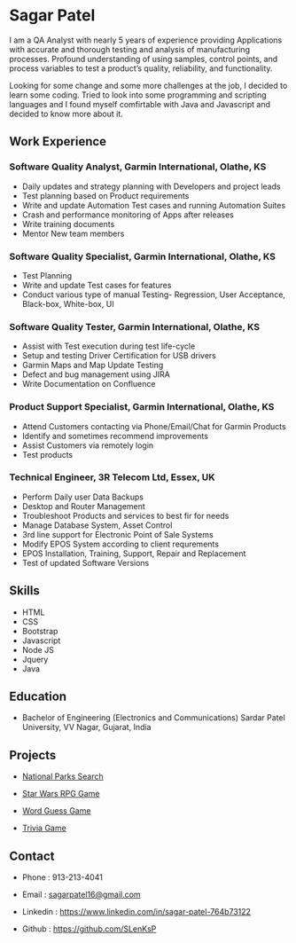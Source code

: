 # Sagar Patel

I am a QA Analyst with nearly 5 years of experience providing Applications with accurate and thorough testing and analysis of manufacturing processes. Profound understanding of using samples, control points, and process variables to test a product’s quality, reliability, and functionality.

Looking for some change and some more challenges at the job, I decided to learn some coding. Tried to look into some programming and scripting languages and I found myself comfirtable with Java and Javascript and decided to know more about it.

## Work Experience

### Software Quality Analyst,  Garmin International, Olathe, KS

- Daily updates and strategy planning with Developers and project leads
- Test planning based on Product requirements
- Write and update Automation Test cases and running Automation Suites
- Crash and performance monitoring of Apps after releases
- Write training documents
- Mentor New team members

### Software Quality Specialist, Garmin International, Olathe, KS

- Test Planning
- Write and update Test cases for features
- Conduct various type of manual Testing- Regression, User Acceptance, Black-box, White-box, UI

### Software Quality Tester, Garmin International, Olathe, KS

- Assist with Test execution during test life-cycle
- Setup and testing Driver Certification for USB drivers
- Garmin Maps and Map Update Testing
- Defect and bug management using JIRA
- Write Documentation on Confluence

### Product Support Specialist, Garmin International, Olathe, KS

- Attend Customers contacting via Phone/Email/Chat for Garmin Products
- Identify and sometimes recommend improvements
- Assist Customers via remotely login
- Test products

### Technical Engineer, 3R Telecom Ltd, Essex, UK

- Perform Daily user Data Backups
- Desktop and Router Management
- Troubleshoot Products and services to best fir for needs
- Manage Database System, Asset Control
- 3rd line support for Electronic Point of Sale Systems
- Modify EPOS System according to client requrements
- EPOS Installation, Training, Support, Repair and Replacement
- Test of updated Software Versions

## Skills

- HTML
- CSS
- Bootstrap
- Javascript
- Node JS
- Jquery
- Java

## Education

- Bachelor of Engineering (Electronics and Communications)
Sardar Patel University, VV Nagar, Gujarat, India

## Projects

- [National Parks Search](https://slenksp.github.io/Project_1_National_Parks/)

- [Star Wars RPG Game](https://slenksp.github.io/Star-Wars-RPG-Game/)

- [Word Guess Game](https://slenksp.github.io/Word-Guess-Game/)

- [Trivia Game](https://slenksp.github.io/Trivia-Timed-Questions/)

## Contact

- Phone : 913-213-4041

- Email : sagarpatel16@gmail.com

- Linkedin : <https://www.linkedin.com/in/sagar-patel-764b73122>

- Github : <https://github.com/SLenKsP>